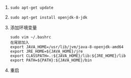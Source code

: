 1. `sudo apt-get update`  
2. `sudo apt-get install openjdk-8-jdk`  
3. 添加环境变量  
   
    ```shell
    sudo vim ~/.bashrc
    在尾部加入
    export JAVA_HOME=/usr/lib/jvm/java-8-openjdk-amd64
    export JRE_HOME=${JAVA_HOME}/jre
    export CLASSPATH=.:${JAVA_HOME}/lib:${JRE_HOME}/lib
    export PATH=${PATH}:${JAVA_HOME}/bin
    ```
4. 重启